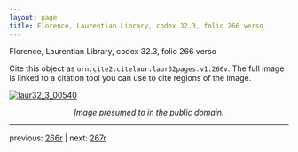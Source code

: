 ```yaml
---
layout: page
title: Florence, Laurentian Library, codex 32.3, folio 266 verso
---
```


Florence, Laurentian Library, codex 32.3, folio 266 verso

Cite this object as `urn:cite2:citelaur:laur32pages.v1:266v`.  The full image is linked to a citation tool you can use to cite regions of the image.

[![laur32_3_00540](http://www.homermultitext.org/iipsrv?IIIF=/project/homer/pyramidal/deepzoom/citelaur/laur32imgs/v1/laur32_3_00540.tif/full/800,/0/default.jpg)](http://www.homermultitext.org/ict2/?urn=urn:cite2:citelaur:laur32imgs.v1:laur32_3_00540) 

<p style="text-align: center; font-style: italic;">Image presumed to in the public domain.</p>

---

previous: [266r](../266r/) | next: [267r](../267r/)